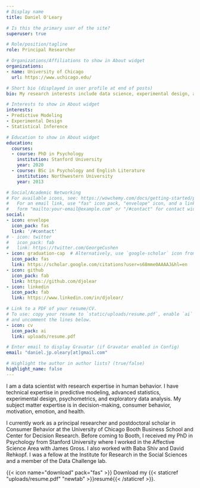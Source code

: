 ```yaml
---
# Display name
title: Daniel O'Leary

# Is this the primary user of the site?
superuser: true

# Role/position/tagline
role: Principal Researcher

# Organizations/Affiliations to show in About widget
organizations:
- name: University of Chicago
  url: https://www.uchicago.edu/

# Short bio (displayed in user profile at end of posts)
bio: My research interests include data science, experimental design, and decision-making.

# Interests to show in About widget
interests:
- Predictive Modeling
- Experimental Design
- Statistical Inference

# Education to show in About widget
education:
  courses:
  - course: PhD in Psychology
    institution: Stanford University
    year: 2020
  - course: BSc in Psychology and English Literature
    institution: Northwestern University
    year: 2013

# Social/Academic Networking
# For available icons, see: https://wowchemy.com/docs/getting-started/page-builder/#icons
#   For an email link, use "fas" icon pack, "envelope" icon, and a link in the
#   form "mailto:your-email@example.com" or "/#contact" for contact widget.
social:
- icon: envelope
  icon_pack: fas
  link: '/#contact'
# - icon: twitter
#   icon_pack: fab
#   link: https://twitter.com/GeorgeCushen
- icon: graduation-cap  # Alternatively, use `google-scholar` icon from `ai` icon pack
  icon_pack: fas
  link: https://scholar.google.com/citations?user=s68mme0AAAAJ&hl=en
- icon: github
  icon_pack: fab
  link: https://github.com/djolear
- icon: linkedin
  icon_pack: fab
  link: https://www.linkedin.com/in/djolear/

# Link to a PDF of your resume/CV.
# To use: copy your resume to `static/uploads/resume.pdf`, enable `ai` icons in `params.toml`, 
# and uncomment the lines below.
- icon: cv
  icon_pack: ai
  link: uploads/resume.pdf

# Enter email to display Gravatar (if Gravatar enabled in Config)
email: "daniel.jp.oleary[at]gmail.com"

# Highlight the author in author lists? (true/false)
highlight_name: false
---
```

I am a data scientist with research expertise in human behavior. I have technical expertise in predictive modeling, advanced statistics, experimental design, psychometrics, and exploratory data analysis. My subject matter expertise is in decision-making, consumer behavior, motivation, emotion, and health.

I currently work as a principal researcher and postdoctoral scholar in  Consumer Behavior at the University of Chicago Booth Business School and Center for Decision Research. Before coming to Booth, I received my PhD in Psychology from Stanford University where I worked in the Affective Science Area with James Gross. I also worked with Baba Shiv and David Rehkopf. I was a fellow at the Institute for Research in the Social Sciences and a member of the Data Challenge lab.

{{< icon name="download" pack="fas" >}} Download my {{< staticref "uploads/resume.pdf" "newtab" >}}resumé{{< /staticref >}}.

